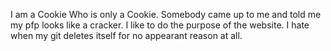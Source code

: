 I am a Cookie Who is only a Cookie.
Somebody came up to me and told me my pfp looks like a cracker.
I like to do the purpose of the website.
I hate when my git deletes itself for no appearant reason at all.
